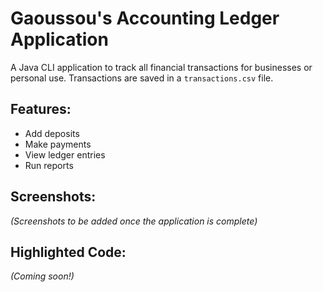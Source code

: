 # Gaoussou's Accounting Ledger Application
A Java CLI application to track all financial transactions for businesses or personal use. Transactions are saved in a `transactions.csv` file.

## Features:
- Add deposits
- Make payments
- View ledger entries
- Run reports

## Screenshots:
*(Screenshots to be added once the application is complete)*

## Highlighted Code:
*(Coming soon!)*
